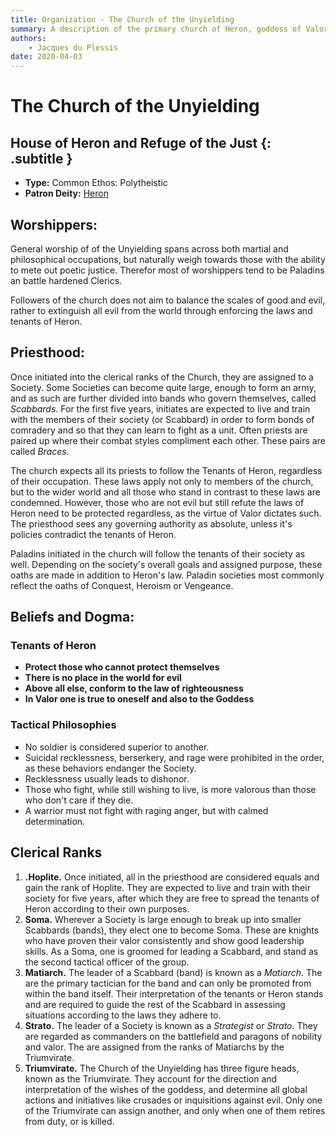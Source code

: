 ```yaml
---
title: Organization - The Church of the Unyielding
summary: A description of the primary church of Heron, goddess of Valor, Poetic Justice and Retribution.
authors:
    - Jacques du Plessis
date: 2020-04-03
---
```

# The Church of the Unyielding
## House of Heron and Refuge of the Just {: .subtitle }

* **Type:** Common Ethos: Polytheistic
* **Patron Deity:** [Heron](/religion/deities/heron)

## Worshippers:
General worship of of the Unyielding spans across both martial and philosophical occupations, but naturally weigh towards those with the ability to mete out poetic justice.  Therefor most of worshippers tend to be Paladins an battle hardened Clerics.

Followers of the church does not aim to balance the scales of good and evil, rather to extinguish all evil from the world through enforcing the laws and tenants of Heron.

## Priesthood:
Once initiated into the clerical ranks of the Church, they are assigned to a Society.  Some Societies can become quite large, enough to form an army, and as such are further divided into bands who govern themselves, called _Scabbards_. For the first five years, initiates are expected to live and train with the members of their society (or Scabbard) in order to form bonds of comradery and so that they can learn to fight as a unit.  Often priests are paired up where their combat styles compliment each other.  These pairs are called _Braces_.

The church expects all its priests to follow the Tenants of Heron, regardless of their occupation.  These laws apply not only to members of the church, but to the wider world and all those who stand in contrast to these laws are condemned.  However, those who are not evil but still refute the laws of Heron need to be protected regardless, as the virtue of Valor dictates such.  The priesthood sees any governing authority as absolute, unless it's policies contradict the tenants of Heron.

Paladins initiated in the church will follow the tenants of their society as well.  Depending on the society's overall goals and assigned purpose, these oaths are made in addition to Heron's law.  Paladin societies most commonly reflect the oaths of Conquest, Heroism or Vengeance.

## Beliefs and Dogma: 

### Tenants of Heron
* **Protect those who cannot protect themselves**
* **There is no place in the world for evil**
* **Above all else, conform to the law of righteousness**
* **In Valor one is true to oneself and also to the Goddess**

### Tactical Philosophies
* No soldier is considered superior to another. 
* Suicidal recklessness, berserkery, and rage were prohibited in the order, as these behaviors endanger the Society. 
* Recklessness usually leads to dishonor.
* Those who fight, while still wishing to live, is more valorous than those who don't care if they die.
* A warrior must not fight with raging anger, but with calmed determination.

## Clerical Ranks
1. **.Hoplite.** Once initiated, all in the priesthood are considered equals and gain the rank of Hoplite.  They are expected to live and train with their society for five years, after which they are free to spread the tenants of Heron according to their own purposes.
2. **Soma.** Wherever a Society is large enough to break up into smaller Scabbards (bands), they elect one to become Soma.  These are knights who have proven their valor consistently and show good leadership skills.  As a Soma, one is groomed for leading a Scabbard, and stand as the second tactical officer of the group.
3. **Matiarch.** The leader of a Scabbard (band) is known as a _Matiarch_. The are the primary tactician for the band and can only be promoted from within the band itself.  Their interpretation of the tenants or Heron stands and are required to guide the rest of the Scabbard in assessing situations according to the laws they adhere to.
4. **Strato.** The leader of a Society is known as a _Strategist_ or _Strato_.  They are regarded as commanders on the battlefield and paragons of nobility and valor.  The are assigned from the ranks of Matiarchs by the Triumvirate.
5. **Triumvirate.** The Church of the Unyielding has three figure heads, known as the Triumvirate.  They account for the direction and interpretation of the wishes of the goddess, and determine all global actions and  initiatives like crusades or inquisitions against evil.  Only one of the Triumvirate can assign another, and only when one of them retires from duty, or is killed.
